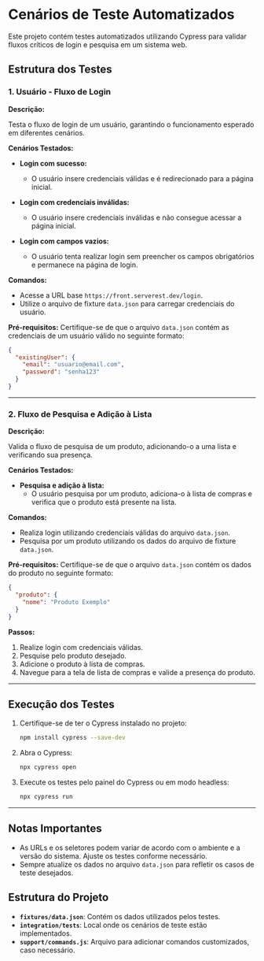 # Cenários de Teste Automatizados

Este projeto contém testes automatizados utilizando Cypress para validar fluxos críticos de login e pesquisa em um sistema web.

## Estrutura dos Testes

### 1. Usuário - Fluxo de Login

**Descrição:**

Testa o fluxo de login de um usuário, garantindo o funcionamento esperado em diferentes cenários.

**Cenários Testados:**

- **Login com sucesso:**
  - O usuário insere credenciais válidas e é redirecionado para a página inicial.
  
- **Login com credenciais inválidas:**
  - O usuário insere credenciais inválidas e não consegue acessar a página inicial.
  
- **Login com campos vazios:**
  - O usuário tenta realizar login sem preencher os campos obrigatórios e permanece na página de login.

**Comandos:**
- Acesse a URL base `https://front.serverest.dev/login`.
- Utilize o arquivo de fixture `data.json` para carregar credenciais do usuário.

**Pré-requisitos:**
Certifique-se de que o arquivo `data.json` contém as credenciais de um usuário válido no seguinte formato:

```json
{
  "existingUser": {
    "email": "usuario@email.com",
    "password": "senha123"
  }
}
```

---

### 2. Fluxo de Pesquisa e Adição à Lista

**Descrição:**

Valida o fluxo de pesquisa de um produto, adicionando-o a uma lista e verificando sua presença.

**Cenários Testados:**

- **Pesquisa e adição à lista:**
  - O usuário pesquisa por um produto, adiciona-o à lista de compras e verifica que o produto está presente na lista.

**Comandos:**
- Realiza login utilizando credenciais válidas do arquivo `data.json`.
- Pesquisa por um produto utilizando os dados do arquivo de fixture `data.json`.

**Pré-requisitos:**
Certifique-se de que o arquivo `data.json` contém os dados do produto no seguinte formato:

```json
{
  "produto": {
    "nome": "Produto Exemplo"
  }
}
```

**Passos:**
1. Realize login com credenciais válidas.
2. Pesquise pelo produto desejado.
3. Adicione o produto à lista de compras.
4. Navegue para a tela de lista de compras e valide a presença do produto.

---

## Execução dos Testes

1. Certifique-se de ter o Cypress instalado no projeto:
   ```bash
   npm install cypress --save-dev
   ```

2. Abra o Cypress:
   ```bash
   npx cypress open
   ```

3. Execute os testes pelo painel do Cypress ou em modo headless:
   ```bash
   npx cypress run
   ```

---

## Notas Importantes

- As URLs e os seletores podem variar de acordo com o ambiente e a versão do sistema. Ajuste os testes conforme necessário.
- Sempre atualize os dados no arquivo `data.json` para refletir os casos de teste desejados.

## Estrutura do Projeto

- **`fixtures/data.json`**: Contém os dados utilizados pelos testes.
- **`integration/tests`**: Local onde os cenários de teste estão implementados.
- **`support/commands.js`**: Arquivo para adicionar comandos customizados, caso necessário.
